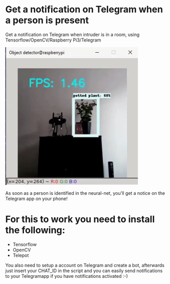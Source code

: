 # Get a notification on Telegram when a person is present
Get a notification on Telegram when intruder is in a room, using Tensorflow/OpenCV/Raspberry Pi3/Telegram

![](telegramtensor.gif)

As soon as a person is identified in the neural-net, you'll get a notice on the Telegram app on your phone!


# For this to work you need to install the following:
- Tensorflow
- OpenCV
- Telepot

You also need to setup a account on Telegram and create a bot, afterwards just insert your CHAT_ID in the script and you can easily send notifications to your Telegramapp if you have notifications activated :-)

